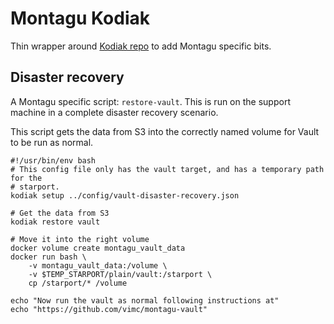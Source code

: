 # Montagu Kodiak
Thin wrapper around [Kodiak repo](https://github.com/vimc/kodiak) to add Montagu
specific bits.

## Disaster recovery
A Montagu specific script: `restore-vault`. This is run on the support machine
in a complete disaster recovery scenario.

This script gets the data from S3 into the correctly named volume for Vault to
be run as normal.
```
#!/usr/bin/env bash
# This config file only has the vault target, and has a temporary path for the
# starport.
kodiak setup ../config/vault-disaster-recovery.json

# Get the data from S3
kodiak restore vault

# Move it into the right volume
docker volume create montagu_vault_data
docker run bash \
    -v montagu_vault_data:/volume \
    -v $TEMP_STARPORT/plain/vault:/starport \
    cp /starport/* /volume

echo "Now run the vault as normal following instructions at"
echo "https://github.com/vimc/montagu-vault"
```
